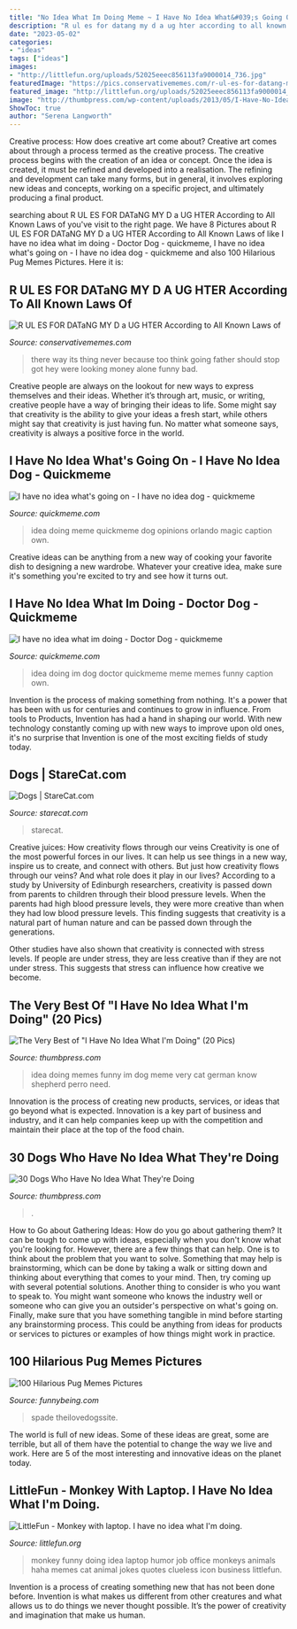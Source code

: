 ```yaml
---
title: "No Idea What Im Doing Meme ~ I Have No Idea What&#039;s Going On"
description: "R ul es for datang my d a ug hter according to all known laws of"
date: "2023-05-02"
categories:
- "ideas"
tags: ["ideas"]
images:
- "http://littlefun.org/uploads/52025eeec856113fa9000014_736.jpg"
featuredImage: "https://pics.conservativememes.com/r-ul-es-for-datang-my-d-a-ug-hter-62847595.png"
featured_image: "http://littlefun.org/uploads/52025eeec856113fa9000014_736.jpg"
image: "http://thumbpress.com/wp-content/uploads/2013/05/I-Have-No-Idea-What-Im-Doing-7.jpg"
ShowToc: true
author: "Serena Langworth"
---
```



Creative process: How does creative art come about?
Creative art comes about through a process termed as the creative process. The creative process begins with the creation of an idea or concept. Once the idea is created, it must be refined and developed into a realisation. The refining and development can take many forms, but in general, it involves exploring new ideas and concepts, working on a specific project, and ultimately producing a final product.

	

		
searching about R UL ES FOR DATaNG MY D a UG HTER According to All Known Laws of you've visit to the right page. We have 8 Pictures about R UL ES FOR DATaNG MY D a UG HTER According to All Known Laws of like I have no idea what im doing - Doctor Dog - quickmeme, I have no idea what&#039;s going on - I have no idea dog - quickmeme and also 100 Hilarious Pug Memes Pictures. Here it is:
		
    
## R UL ES FOR DATaNG MY D A UG HTER According To All Known Laws Of

<img loading=lazy src="https://pics.conservativememes.com/r-ul-es-for-datang-my-d-a-ug-hter-62847595.png" onerror="this.onerror=null;this.src='https://tse3.mm.bing.net/th?id=OIP.ycZPfb_6qcBHBbDLMvT4nAHaMM&amp;pid=15.1';" alt="R UL ES FOR DATaNG MY D a UG HTER According to All Known Laws of">

_Source: conservativememes.com_

>there way its thing never because too think going father should stop got hey were looking money alone funny bad. 

	

Creative people are always on the lookout for new ways to express themselves and their ideas. Whether it’s through art, music, or writing, creative people have a way of bringing their ideas to life. Some might say that creativity is the ability to give your ideas a fresh start, while others might say that creativity is just having fun. No matter what someone says, creativity is always a positive force in the world.

    
## I Have No Idea What&#039;s Going On - I Have No Idea Dog - Quickmeme

<img loading=lazy src="http://www.quickmeme.com/img/51/5172a3787d9728b5e124bc6c9821ac85173f541e3915fb351bf94c192c12df7a.jpg" onerror="this.onerror=null;this.src='https://tse4.mm.bing.net/th?id=OIP.LfUx91ucQMa0PxpkjemqxgHaHa&amp;pid=15.1';" alt="I have no idea what&#039;s going on - I have no idea dog - quickmeme">

_Source: quickmeme.com_

>idea doing meme quickmeme dog opinions orlando magic caption own. 

	

Creative ideas can be anything from a new way of cooking your favorite dish to designing a new wardrobe. Whatever your creative idea, make sure it's something you're excited to try and see how it turns out.

    
## I Have No Idea What Im Doing - Doctor Dog - Quickmeme

<img loading=lazy src="http://www.quickmeme.com/img/6d/6db5560ba063d58e8e5d1369892bd15a350e86977b95125a8ce4bdf55f890310.jpg" onerror="this.onerror=null;this.src='https://tse2.mm.bing.net/th?id=OIP.ysNTr8VqzQ0fTdS3Jz8QIgHaE7&amp;pid=15.1';" alt="I have no idea what im doing - Doctor Dog - quickmeme">

_Source: quickmeme.com_

>idea doing im dog doctor quickmeme meme memes funny caption own. 

	

Invention is the process of making something from nothing. It's a power that has been with us for centuries and continues to grow in influence. From tools to Products, Invention has had a hand in shaping our world. With new technology constantly coming up with new ways to improve upon old ones, it's no surprise that Invention is one of the most exciting fields of study today.

    
## Dogs | StareCat.com

<img loading=lazy src="https://starecat.com/content/wp-content/uploads/dog-i-have-no-idea-what-im-doing-science-chemistry.jpg" onerror="this.onerror=null;this.src='https://tse3.mm.bing.net/th?id=OIP.dMu-tk4w6ahL0SzhvuoUkAHaD3&amp;pid=15.1';" alt="Dogs | StareCat.com">

_Source: starecat.com_

>starecat. 

	

Creative juices: How creativity flows through our veins
Creativity is one of the most powerful forces in our lives. It can help us see things in a new way, inspire us to create, and connect with others. But just how creativity flows through our veins? And what role does it play in our lives?
According to a study by University of Edinburgh researchers, creativity is passed down from parents to children through their blood pressure levels. When the parents had high blood pressure levels, they were more creative than when they had low blood pressure levels. This finding suggests that creativity is a natural part of human nature and can be passed down through the generations.

Other studies have also shown that creativity is connected with stress levels. If people are under stress, they are less creative than if they are not under stress. This suggests that stress can influence how creative we become.

    
## The Very Best Of &quot;I Have No Idea What I&#039;m Doing&quot; (20 Pics)

<img loading=lazy src="http://thumbpress.com/wp-content/uploads/2013/05/I-Have-No-Idea-What-Im-Doing-7.jpg" onerror="this.onerror=null;this.src='https://tse2.mm.bing.net/th?id=OIP.6Q-ttPncpjx1ZUzbGt94XQHaJ5&amp;pid=15.1';" alt="The Very Best of &quot;I Have No Idea What I&#039;m Doing&quot; (20 Pics)">

_Source: thumbpress.com_

>idea doing memes funny im dog meme very cat german know shepherd perro need. 

	

Innovation is the process of creating new products, services, or ideas that go beyond what is expected. Innovation is a key part of business and industry, and it can help companies keep up with the competition and maintain their place at the top of the food chain.

    
## 30 Dogs Who Have No Idea What They&#039;re Doing

<img loading=lazy src="http://thumbpress.com/wp-content/uploads/2013/05/I-Have-No-Idea-What-Im-Doing-20.jpg" onerror="this.onerror=null;this.src='https://tse4.mm.bing.net/th?id=OIP.apn4FkwGHXUCHSHLWwfdIgHaFj&amp;pid=15.1';" alt="30 Dogs Who Have No Idea What They&#039;re Doing">

_Source: thumbpress.com_

>. 

	

How to Go about Gathering Ideas: How do you go about gathering them?
It can be tough to come up with ideas, especially when you don't know what you're looking for. However, there are a few things that can help. One is to think about the problem that you want to solve. Something that may help is brainstorming, which can be done by taking a walk or sitting down and thinking about everything that comes to your mind. Then, try coming up with several potential solutions. Another thing to consider is who you want to speak to. You might want someone who knows the industry well or someone who can give you an outsider's perspective on what's going on. Finally, make sure that you have something tangible in mind before starting any brainstorming process. This could be anything from ideas for products or services to pictures or examples of how things might work in practice.

    
## 100 Hilarious Pug Memes Pictures

<img loading=lazy src="https://www.funnybeing.com/wp-content/uploads/2017/06/I-Made-These-595x800.jpg" onerror="this.onerror=null;this.src='https://tse2.mm.bing.net/th?id=OIP.BiXHUhw6WoAbcZDy6wHZFAHaJ9&amp;pid=15.1';" alt="100 Hilarious Pug Memes Pictures">

_Source: funnybeing.com_

>spade theilovedogssite. 

	

The world is full of new ideas. Some of these ideas are great, some are terrible, but all of them have the potential to change the way we live and work. Here are 5 of the most interesting and innovative ideas on the planet today.

    
## LittleFun - Monkey With Laptop. I Have No Idea What I&#039;m Doing.

<img loading=lazy src="http://littlefun.org/uploads/52025eeec856113fa9000014_736.jpg" onerror="this.onerror=null;this.src='https://tse3.mm.bing.net/th?id=OIP.wXjRgLoSbROCg9kfWHxNgwHaHe&amp;pid=15.1';" alt="LittleFun - Monkey with laptop. I have no idea what I&#039;m doing.">

_Source: littlefun.org_

>monkey funny doing idea laptop humor job office monkeys animals haha memes cat animal jokes quotes clueless icon business littlefun. 

	

Invention is a process of creating something new that has not been done before. Invention is what makes us different from other creatures and what allows us to do things we never thought possible. It’s the power of creativity and imagination that make us human.

